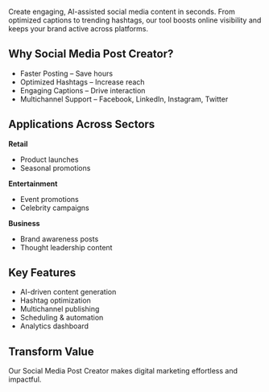 Create engaging, AI-assisted social media content in seconds. From optimized captions to trending hashtags, our tool boosts online visibility and keeps your brand active across platforms.

## Why Social Media Post Creator?
- Faster Posting – Save hours
- Optimized Hashtags – Increase reach
- Engaging Captions – Drive interaction
- Multichannel Support – Facebook, LinkedIn, Instagram, Twitter

## Applications Across Sectors

**Retail**
- Product launches
- Seasonal promotions

**Entertainment**
- Event promotions
- Celebrity campaigns

**Business**
- Brand awareness posts
- Thought leadership content

## Key Features
- AI-driven content generation
- Hashtag optimization
- Multichannel publishing
- Scheduling & automation
- Analytics dashboard

## Transform Value
Our Social Media Post Creator makes digital marketing effortless and impactful.
